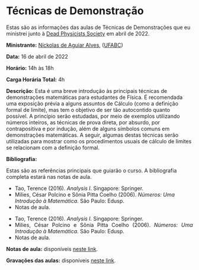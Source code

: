 # Técnicas de Demonstração

Estas são as informações das aulas de Técnicas de Demonstrações que eu ministrei junto à [Dead Physicists Society](https://lambdadps.github.io/) em abril de 2022.

**Ministrante:** [Níckolas de Aguiar Alves](https://alves-nickolas.github.io/), ([UFABC](https://fisica.ufabc.edu.br/index.php/pt/))

**Data:** 16 de abril de 2022

**Horário:** 14h às 18h

**Carga Horária Total:** 4h

**Descrição:** Esta é uma breve introdução às principais técnicas de demonstrações matemáticas para estudantes de Física. É recomendada uma exposição prévia a alguns assuntos de Cálculo (como a definição formal de limite), mas tem o objetivo de ser tão autocontido quanto possível. A princípio serão estudadas, por meio de exemplos utilizando números inteiros, as técnicas de prova direta, por absurdo, por contrapositiva e por indução, além de alguns símbolos comuns em demonstrações matemáticas. A seguir, algumas destas técnicas serão utilizadas para mostrar como os procedimentos usuais de cálculo de limites se relacionam com a definição formal.

**Bibliografia:**

Estas são as referências principais que guiarão o curso. A bibliografia completa estará nas notas de aula.

* Tao, Terence (2016). *Analysis I*. Singapore: Springer. 
* Milies, César Polcino e Sônia Pitta Coelho (2006). *Números: Uma Introdução à Matemática*. São Paulo: Edusp.
* Notas de aula.


<div style="text-align: justify">
 <ul>
   <li> Tao, Terence (2016). <i>Analysis I</i>. Singapore: Springer. </li>
   <li> Milies, César Polcino e Sônia Pitta Coelho (2006). <i>Números: Uma Introdução à Matemática</i>. São Paulo: Edusp.</li>
   <li> Notas de aula. </li>
 </ul>
</div>

**Notas de aula:** disponíveis [neste link](https://alves-nickolas.github.io/pdf/Técnicas_de_Demonstração.pdf).

**Gravações das aulas:** disponíveis [neste link](https://youtube.com/playlist?list=PLUtepDnpw2tNwGf5waaIHTmUAoedAqRpD).
